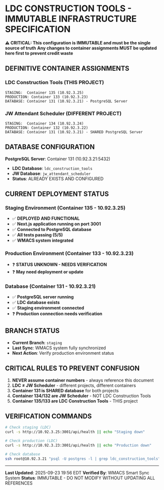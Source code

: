 # LDC CONSTRUCTION TOOLS - IMMUTABLE INFRASTRUCTURE SPECIFICATION

**⚠️ CRITICAL: This configuration is IMMUTABLE and must be the single source of truth**
**Any changes to container assignments MUST be updated here first to prevent credit waste**

## DEFINITIVE CONTAINER ASSIGNMENTS

### LDC Construction Tools (THIS PROJECT)
```
STAGING:  Container 135 (10.92.3.25)
PRODUCTION: Container 133 (10.92.3.23) 
DATABASE: Container 131 (10.92.3.21) - PostgreSQL Server
```

### JW Attendant Scheduler (DIFFERENT PROJECT)
```
STAGING:  Container 134 (10.92.3.24)
PRODUCTION: Container 132 (10.92.3.22)
DATABASE: Container 131 (10.92.3.21) - SHARED PostgreSQL Server
```

## DATABASE CONFIGURATION

**PostgreSQL Server**: Container 131 (10.92.3.21:5432)
- **LDC Database**: `ldc_construction_tools`
- **JW Database**: `jw_attendant_scheduler`
- **Status**: ALREADY EXISTS AND CONFIGURED

## CURRENT DEPLOYMENT STATUS

### Staging Environment (Container 135 - 10.92.3.25)
- ✅ **DEPLOYED AND FUNCTIONAL**
- ✅ **Next.js application running on port 3001**
- ✅ **Connected to PostgreSQL database**
- ✅ **All tests passing (5/5)**
- ✅ **WMACS system integrated**

### Production Environment (Container 133 - 10.92.3.23)
- ❓ **STATUS UNKNOWN - NEEDS VERIFICATION**
- ❓ **May need deployment or update**

### Database (Container 131 - 10.92.3.21)
- ✅ **PostgreSQL server running**
- ✅ **LDC database exists**
- ✅ **Staging environment connected**
- ❓ **Production connection needs verification**

## BRANCH STATUS
- **Current Branch**: `staging`
- **Last Sync**: WMACS system fully synchronized
- **Next Action**: Verify production environment status

## CRITICAL RULES TO PREVENT CONFUSION

1. **NEVER assume container numbers** - always reference this document
2. **LDC ≠ JW Scheduler** - different projects, different containers
3. **Container 131 is SHARED database** for both projects
4. **Container 134/132 are JW Scheduler** - NOT LDC Construction Tools
5. **Container 135/133 are LDC Construction Tools** - THIS project

## VERIFICATION COMMANDS

```bash
# Check staging (LDC)
curl -s http://10.92.3.25:3001/api/health || echo "Staging down"

# Check production (LDC) 
curl -s http://10.92.3.23:3001/api/health || echo "Production down"

# Check database
ssh root@10.92.3.21 "psql -U postgres -l | grep ldc_construction_tools" || echo "DB check failed"
```

---
**Last Updated**: 2025-09-23 19:56 EDT
**Verified By**: WMACS Smart Sync System
**Status**: IMMUTABLE - DO NOT MODIFY WITHOUT UPDATING ALL REFERENCES
